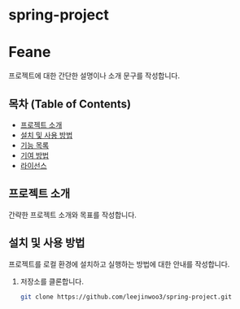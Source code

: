 # spring-project
# Feane

프로젝트에 대한 간단한 설명이나 소개 문구를 작성합니다.

## 목차 (Table of Contents)

- [프로젝트 소개](#프로젝트-소개)
- [설치 및 사용 방법](#설치-및-사용-방법)
- [기능 목록](#기능-목록)
- [기여 방법](#기여-방법)
- [라이선스](#라이선스)

## 프로젝트 소개

간략한 프로젝트 소개와 목표를 작성합니다.

## 설치 및 사용 방법

프로젝트를 로컬 환경에 설치하고 실행하는 방법에 대한 안내를 작성합니다.

1. 저장소를 클론합니다.
   ```sh
   git clone https://github.com/leejinwoo3/spring-project.git
